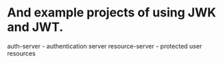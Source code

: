 # And example projects of using JWK and JWT.

auth-server - authentication server
resource-server - protected user resources
